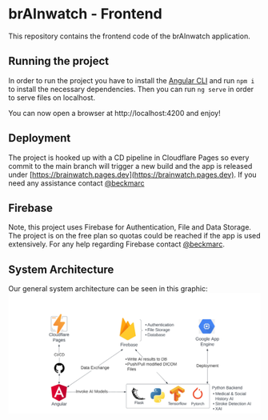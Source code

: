 # brAInwatch - Frontend

This repository contains the frontend code of the brAInwatch application.


## Running the project

In order to run the project you have to install the [Angular CLI](https://github.com/angular/angular-cli) and run `npm i` to install the necessary dependencies. Then you can run `ng serve` in order to serve files on localhost.

You can now open a browser at http://localhost:4200 and enjoy!

## Deployment
The project is hooked up with a CD pipeline in Cloudflare Pages so every commit to the main branch will trigger a new build and the app is released under [https://brainwatch.pages.dev](https://brainwatch.pages.dev). If you need any assistance contact [@beckmarc](https://github.com/beckmarc)

## Firebase
Note, this project uses Firebase for Authentication, File and Data Storage. The project is on the free plan so quotas could be reached if the app is used extensively. For any help regarding Firebase contact [@beckmarc](https://github.com/beckmarc).

## System Architecture

Our general system architecture can be seen in this graphic:
![brainwatch System Architecture](/src/assets/images/brAInwatch%20system%20architecture.png)


